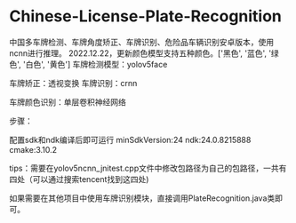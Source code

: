 # Chinese-License-Plate-Recognition
中国多车牌检测、车牌角度矫正、车牌识别、危险品车辆识别安卓版本，使用ncnn进行推理。
2022.12.22，更新颜色模型支持五种颜色。['黑色', '蓝色', '绿色', '白色', '黄色']
车牌检测模型：yolov5face

车牌矫正：透视变换
车牌识别：crnn

车牌颜色识别：单层卷积神经网络

步骤：

配置sdk和ndk编译后即可运行
minSdkVersion:24
ndk:24.0.8215888
cmake:3.10.2

tips：需要在yolov5ncnn_jnitest.cpp文件中修改包路径为自己的包路径，一共有四处（可以通过搜索tencent找到这四处)

如果需要在其他项目中使用车牌识别模块，直接调用PlateRecognition.java类即可。
